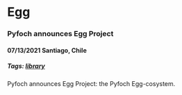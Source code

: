 # Egg

### Pyfoch announces Egg Project
#### 07/13/2021 Santiago, Chile
##### Tags: [library](https://github.com/topics/library)
Pyfoch announces Egg Project: the Pyfoch Egg-cosystem.

